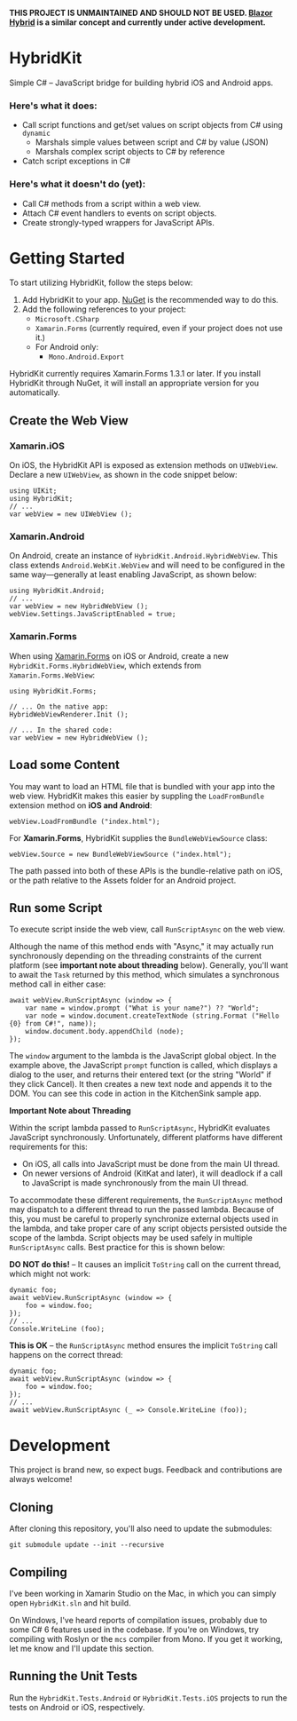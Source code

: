 **THIS PROJECT IS UNMAINTAINED AND SHOULD NOT BE USED. [Blazor Hybrid](https://docs.microsoft.com/en-us/aspnet/core/blazor/hybrid/?view=aspnetcore-6.0) is a similar concept and currently under active development.**

# HybridKit

Simple C# – JavaScript bridge for building hybrid iOS and Android apps.

### Here's what it does:

- Call script functions and get/set values on script objects from C# using `dynamic`
	- Marshals simple values between script and C# by value (JSON)
	- Marshals complex script objects to C# by reference
- Catch script exceptions in C#

### Here's what it doesn't do (yet):

- Call C# methods from a script within a web view.
- Attach C# event handlers to events on script objects.
- Create strongly-typed wrappers for JavaScript APIs.

# Getting Started

To start utilizing HybridKit, follow the steps below:

1. Add HybridKit to your app. [NuGet](https://www.nuget.org/packages/Xam.Plugin.HybridKit) is the recommended way to do this.
2. Add the following references to your project:
	+ `Microsoft.CSharp`
	+ `Xamarin.Forms` (currently required, even if your project does not use it.)
	+ For Android only:
		- `Mono.Android.Export`	

HybridKit currently requires Xamarin.Forms 1.3.1 or later. If you install HybridKit through NuGet, it will install an appropriate version for you automatically. 

## Create the Web View

### Xamarin.iOS

On iOS, the HybridKit API is exposed as extension methods on `UIWebView`. Declare a new `UIWebView`, as shown in the code snippet below:

```
using UIKit;
using HybridKit;
// ...
var webView = new UIWebView ();
```

### Xamarin.Android

On Android, create an instance of `HybridKit.Android.HybridWebView`. This class extends `Android.WebKit.WebView` and will need to be configured in the same way—generally at least enabling JavaScript, as shown below:

```
using HybridKit.Android;
// ...
var webView = new HybridWebView ();
webView.Settings.JavaScriptEnabled = true;
```

### Xamarin.Forms

When using [Xamarin.Forms](http://xamarin.com/forms) on iOS or Android, create a new `HybridKit.Forms.HybridWebView`, which extends from `Xamarin.Forms.WebView`:

```
using HybridKit.Forms;

// ... On the native app:
HybridWebViewRenderer.Init ();

// ... In the shared code:
var webView = new HybridWebView ();
```

## Load some Content

You may want to load an HTML file that is bundled with your app into the web view. HybridKit makes this easier by suppling the `LoadFromBundle` extension method on **iOS and Android**:

```
webView.LoadFromBundle ("index.html");
```

For **Xamarin.Forms**, HybridKit supplies the `BundleWebViewSource` class:

```
webView.Source = new BundleWebViewSource ("index.html");
```
The path passed into both of these APIs is the bundle-relative path on iOS, or the path relative to the Assets folder for an Android project.

## Run some Script

To execute script inside the web view, call `RunScriptAsync` on the web view.

Although the name of this method ends with "Async," it may actually run synchronously depending on the threading constraints of the current platform (see **important note about threading** below). Generally, you'll want to await the `Task` returned by this method, which simulates a synchronous method call in either case:

```
await webView.RunScriptAsync (window => {
	var name = window.prompt ("What is your name?") ?? "World";
	var node = window.document.createTextNode (string.Format ("Hello {0} from C#!", name));
	window.document.body.appendChild (node);
});
```
The `window` argument to the lambda is the JavaScript global object. In the example above, the JavaScript `prompt` function is called, which displays a dialog to the user, and returns their entered text (or the string "World" if they click Cancel). It then creates a new text node and appends it to the DOM. You can see this code in action in the KitchenSink sample app.

**Important Note about Threading**

Within the script lambda passed to `RunScriptAsync`, HybridKit evaluates JavaScript synchronously. Unfortunately, different platforms have different requirements for this:

- On iOS, all calls into JavaScript must be done from the main UI thread.
- On newer versions of Android (KitKat and later), it will deadlock if a call to JavaScript is made synchronously from the main UI thread.

To accommodate these different requirements, the `RunScriptAsync` method may dispatch to a different thread to run the passed lambda. Because of this, you must be careful to properly synchronize external objects used in the lambda, and take proper care of any script objects persisted outside the scope of the lambda. Script objects may be used safely in multiple `RunScriptAsync` calls. Best practice for this is shown below:

**DO NOT do this!** – It causes an implicit `ToString` call on the current thread, which might not work:

```
dynamic foo;
await webView.RunScriptAsync (window => {
	foo = window.foo;
});
// ...
Console.WriteLine (foo);
```

**This is OK** – the `RunScriptAsync` method ensures the implicit `ToString` call happens on the correct thread:

```
dynamic foo;
await webView.RunScriptAsync (window => {
	foo = window.foo;
});
// ...
await webView.RunScriptAsync (_ => Console.WriteLine (foo));
```

# Development

This project is brand new, so expect bugs. Feedback and contributions are always welcome!

## Cloning

After cloning this repository, you'll also need to update the submodules:

    git submodule update --init --recursive

## Compiling

I've been working in Xamarin Studio on the Mac, in which you can simply open `HybridKit.sln` and hit build.

On Windows, I've heard reports of compilation issues, probably due to some C# 6 features used in the codebase. If you're on Windows, try compiling with Roslyn or the `mcs` compiler from Mono. If you get it working, let me know and I'll update this section.

## Running the Unit Tests

Run the `HybridKit.Tests.Android` or `HybridKit.Tests.iOS` projects to run the tests on Android or iOS, respectively.

